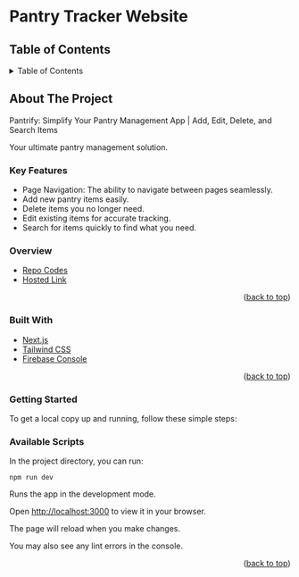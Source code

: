 <div id="top"></div>


# Pantry Tracker Website

## Table of Contents
<details>
  <summary>Table of Contents </summary>
  <ol>
    <li><a href="#about-the-project">About The Project</a>
        <ul>
            <li><a href="#overview">Overview</a></li>
            <li><a href="#key-features">Key Features</a></li>
        </ul>
    </li>
    <li><a href="#built-with">Built With</a></li>
    <li><a href="#getting-started">Getting Started</a></li>
    <li><a href="#available-scripts">Available Scripts</a></li>
  </ol>
</details>

## About The Project
Pantrify: Simplify Your Pantry Management App | Add, Edit, Delete, and Search Items

Your ultimate pantry management solution. 
    
### Key Features
- Page Navigation: The ability to navigate between pages seamlessly.
- Add new pantry items easily.</li>
- Delete items you no longer need.
- Edit existing items for accurate tracking.
- Search for items quickly to find what you need.

### Overview

* [Repo Codes](https://github.com/ijayhub/pantry-tracker-app)
* [Hosted Link](https://pantry-tracker-app-delta.vercel.app/)

<p align="right">(<a href="#top">back to top</a>)</p>

### Built With
- [Next.js](https://nextjs.org/)
- [Tailwind CSS](https://tailwindcss.com/)
- [Firebase Console](https://firebase.google.com/)


<p align="right">(<a href="#top">back to top</a>)</p>

### Getting Started

To get a local copy up and running, follow these simple steps:

### Available Scripts

In the project directory, you can run:

`npm run dev`

Runs the app in the development mode.

Open [http://localhost:3000](http://localhost:3000) to view it in your browser.

The page will reload when you make changes.

You may also see any lint errors in the console.

<p align="right">(<a href="#top">back to top</a>)</p>





